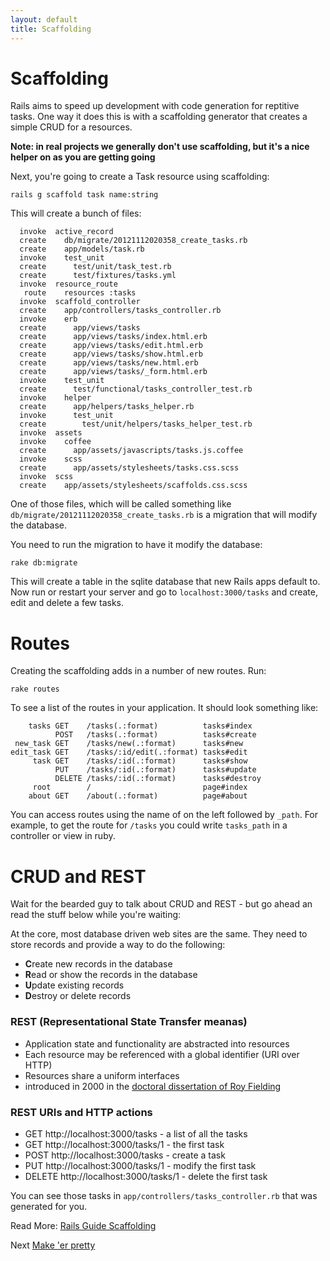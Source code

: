 ```yaml
---
layout: default
title: Scaffolding
---
```

# Scaffolding

Rails aims to speed up development with code generation for reptitive tasks. One way it does this is with a scaffolding generator that creates a simple CRUD for a resources. 

**Note: in real projects we generally don't use scaffolding, but it's a nice helper on as you are getting going**

Next, you're going to create a Task resource using scaffolding:

    rails g scaffold task name:string

This will create a bunch of files: 

      invoke  active_record
      create    db/migrate/20121112020358_create_tasks.rb
      create    app/models/task.rb
      invoke    test_unit
      create      test/unit/task_test.rb
      create      test/fixtures/tasks.yml
      invoke  resource_route
       route    resources :tasks
      invoke  scaffold_controller
      create    app/controllers/tasks_controller.rb
      invoke    erb
      create      app/views/tasks
      create      app/views/tasks/index.html.erb
      create      app/views/tasks/edit.html.erb
      create      app/views/tasks/show.html.erb
      create      app/views/tasks/new.html.erb
      create      app/views/tasks/_form.html.erb
      invoke    test_unit
      create      test/functional/tasks_controller_test.rb
      invoke    helper
      create      app/helpers/tasks_helper.rb
      invoke      test_unit
      create        test/unit/helpers/tasks_helper_test.rb
      invoke  assets
      invoke    coffee
      create      app/assets/javascripts/tasks.js.coffee
      invoke    scss
      create      app/assets/stylesheets/tasks.css.scss
      invoke  scss
      create    app/assets/stylesheets/scaffolds.css.scss

One of those files, which will be called something like `db/migrate/20121112020358_create_tasks.rb` is a migration that will modify the database. 

You need to run the migration to have it modify the database:

    rake db:migrate

This will create a table in the sqlite database that new Rails apps default to. Now run or restart your server and go to `localhost:3000/tasks` and create, edit and delete a few tasks.

# Routes

Creating the scaffolding adds in a number of new routes. Run:

    rake routes

To see a list of the routes in your application. It should look something like: 

        tasks GET    /tasks(.:format)          tasks#index
              POST   /tasks(.:format)          tasks#create
     new_task GET    /tasks/new(.:format)      tasks#new
    edit_task GET    /tasks/:id/edit(.:format) tasks#edit
         task GET    /tasks/:id(.:format)      tasks#show
              PUT    /tasks/:id(.:format)      tasks#update
              DELETE /tasks/:id(.:format)      tasks#destroy
         root        /                         page#index
        about GET    /about(.:format)          page#about

You can access routes using the name of on the left followed by `_path`. For example, to get the route for `/tasks` you could write `tasks_path` in a controller or view in ruby.

# CRUD and REST

Wait for the bearded guy to talk about CRUD and REST - but go ahead an read the stuff below while you're waiting:

At the core, most database driven web sites are the same. They need to store records and provide a way to do the following:

* **C**reate new records in the database
* **R**ead or show the records in the database
* **U**pdate existing records
* **D**estroy or delete records

### REST  (Representational State Transfer meanas)
* Application state and functionality are abstracted into resources
* Each resource may be referenced with a global identifier (URI over HTTP)
* Resources share a uniform interfaces
* introduced in 2000 in the [doctoral dissertation of Roy Fielding](http://www.ics.uci.edu/~fielding/pubs/dissertation/rest_arch_style.htm)

### REST URIs and HTTP actions
* GET http://localhost:3000/tasks - a list of all the tasks
* GET http://localhost:3000/tasks/1 - the first task
* POST http://localhost:3000/tasks - create a task
* PUT http://localhost:3000/tasks/1 - modify the first task
* DELETE http://localhost:3000/tasks/1 - delete the first task

You can see those tasks in `app/controllers/tasks_controller.rb` that was generated for you.

Read More: [Rails Guide Scaffolding](http://guides.rubyonrails.org/getting_started.html#getting-up-and-running-quickly-with-scaffolding)

Next [Make 'er pretty](bootstrap.html)

